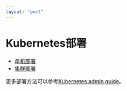 ```yaml
---
layout: "post"
---
```


# Kubernetes部署

- [单机部署](single.html)
- [集群部署](cluster.html)

更多部署方法可以参考[Kubernetes admin guide](https://kubernetes.io/docs/admin/)。


